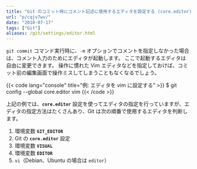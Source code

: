 ```yaml
---
title: "Git のコミット時にコメント記述に使用するエディタを設定する (core.editor)"
url: "p/cqjv7wv/"
date: "2010-07-17"
tags: ["Git"]
aliases: /git/settings/editor.html
---
```


`git commit` コマンド実行時に、`-m` オプションでコメントを指定しなかった場合は、コメント入力のためにエディタが起動します。
ここで起動するエディタは自由に変更できます。
操作に慣れた Vim エディタなどを指定しておけば、コミット前の編集画面で操作ミスしてしまうこともなくなるでしょう。

{{< code lang="console" title="例: エディタを vim に設定する" >}}
$ git config --global core.editor vim
{{< /code >}}

上記の例では、__`core.editor`__ 設定を使ってエディタの指定を行っていますが、エディタの指定方法はたくさんあり、Git は次の順番で使用するエディタを判断します。

1. 環境変数 __`GIT_EDITOR`__
2. Git の __`core.editor`__ 設定
3. 環境変数 __`VISUAL`__
4. 環境変数 __`EDITOR`__
5. `vi`（Debian、Ubuntu の場合は `editor`）

